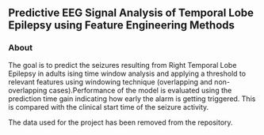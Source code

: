 ## Predictive EEG Signal Analysis of Temporal Lobe Epilepsy using Feature Engineering Methods

### About

The goal is to predict the seizures resulting from Right Temporal Lobe Epilepsy in adults ising time window analysis and applying a threshold to relevant features using windowing technique (overlapping and non-overlapping cases).Performance of the model is evaluated using the prediction time gain indicating how early the alarm is getting triggered. This is compared with the clinical start time of the seizure activity.

The data used for the project has been removed from the repository.
